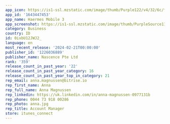 ```yaml
---
app_icon: https://is1-ssl.mzstatic.com/image/thumb/Purple122/v4/32/6c/f9/326cf92f-5fcb-d4e2-d535-629d24a9918c/AppIcon-0-0-1x_U007emarketing-0-5-0-85-220.png/1024x1024bb.png
app_id: '1643447453'
app_name: Haermes Mobile 3
app_screenshot: https://is1-ssl.mzstatic.com/image/thumb/PurpleSource112/v4/94/10/f9/9410f9f9-2bb8-d630-1a9b-d052ccd66b70/fbaa1633-7cca-42bb-876d-ae902ae460bb_6.5_inch__U0028iPhone_11_Pro_Max_U002c_iPhone_11_U002c_iPhone_XS_Max_U002c_iPhone_XR_U0029_1242_x_2688_pixels__U0028portrait_U0029__U2013_1.png/1242x2688bb.png
category: Business
country: ID
id: 0ixbU12JWJ2_
language: en
most_recent_release: '2024-02-21T00:00:00'
publisher_id: '1226036889'
publisher_name: Nascence Pte Ltd
rank: '359'
release_count_in_past_year: '22'
release_count_in_past_year_category: 16
release_count_in_past_year_top_in_category: 21
rep_email: anna.magnussen@bitrise.io
rep_first_name: Anna
rep_full_name: Anna Magnussen
rep_linkedin: https://uk.linkedin.com/in/anna-magnussen-0977131b
rep_phone: 0044 73 918 00286
rep_photo: anna.jpg
rep_title: Account Manager
store: itunes_connect
---
```

